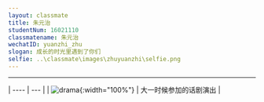 ```yaml
---
layout: classmate
title: 朱元治
studentNum: 16021110
classmatename: 朱元治
wechatID: yuanzhi_zhu
slogan: 成长的时光里遇到了你们
selfie: ..\classmate\images\zhuyuanzhi\selfie.png
---
```



<!-- 分割线  -->
------------

<!-- 
用表格来呈现左边图片右边文字描述的效果
使用css重写style控制左边图片的大小

纵向图片 width应设为40%， 横向图片为60%
-->
<style> table td:first-of-type { width: 60%; } </style>
<style> table td:nth-child(2) { text-align:center; vertical-align: middle; } </style>

| ---- | --- |
| ![drama](../../160226/classmate/images/zhuyuanzhi/drama.jpg){:width="100%"}  | 大一时候参加的话剧演出 |

